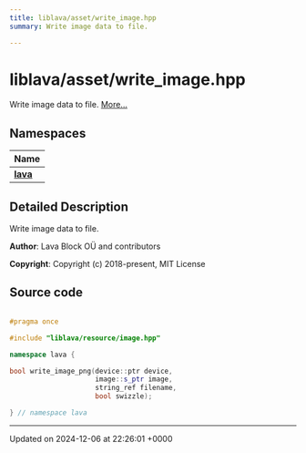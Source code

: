 ```yaml
---
title: liblava/asset/write_image.hpp
summary: Write image data to file. 

---
```


# liblava/asset/write_image.hpp

Write image data to file.  [More...](#detailed-description)

## Namespaces

| Name           |
| -------------- |
| **[lava](/_doxybook/Namespaces/namespacelava.md)**  |

## Detailed Description

Write image data to file. 

**Author**: Lava Block OÜ and contributors 

**Copyright**: Copyright (c) 2018-present, MIT License 



## Source code

```cpp

#pragma once

#include "liblava/resource/image.hpp"

namespace lava {

bool write_image_png(device::ptr device,
                     image::s_ptr image,
                     string_ref filename,
                     bool swizzle);

} // namespace lava
```


-------------------------------

Updated on 2024-12-06 at 22:26:01 +0000
